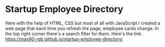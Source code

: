 # Startup Employee Directory
Here with the help of HTML, CSS but most of all with JavaScript i created a web page that each time you refresh the page, employee cards change. In the top right corner there's a search filter for them. Here's the link: https://max90-rgb.github.io/startup-employee-directory/